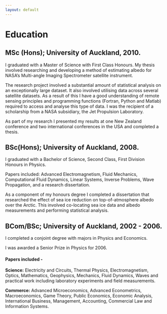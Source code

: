 ```yaml
---
layout: default
---
```


# Education
## MSc (Hons); University of Auckland, 2010.
I graduated with a Master of Science with First Class Honours. My thesis involved researching and developing a method of estimating albedo for NASA’s Multi-angle Imaging Spectrometer satellite instrument.

The research project involved a substantial amount of statistical analysis on an exceptionally large dataset.  It also involved utilising data across several satellite datasets.  As a result of this I have a good understanding of remote sensing principles and programming functions (Fortran, Python and Matlab) required to access and analyse this type of data.
I was the recipient of a scholarship from a NASA subsidiary, the Jet Propulsion Laboratory.

As part of my research I presented my results at one New Zealand conference and two international conferences in the USA and completed a thesis.

## BSc(Hons); University of Auckland, 2008.
I graduated with a Bachelor of Science, Second Class, First Division Honours in Physics.

Papers included: Advanced Electromagnetism, Fluid Mechanics, Computational Fluid Dynamics, Linear Systems, Inverse Problems, Wave Propagation, and a research dissertation. 

As a component of my honours degree I completed a dissertation that researched the effect of sea ice reduction on top-of-atmosphere albedo over the Arctic.  This involved co-locating sea ice data and albedo measurements and performing statistical analysis. 

## BCom/BSc; University of Auckland, 2002 - 2006.
I completed a conjoint degree with majors in Physics and Economics.

I was awarded a Senior Prize in Physics for 2006.

#### Papers included - 
**Science:** Electricity and Circuits, Thermal Physics, Electromagnetism, Optics, Mathematics, Geophysics, Mechanics, Fluid Dynamics, Waves and practical work including laboratory experiments and field measurements.

**Commerce:** Advanced Microeconomics, Advanced Econometrics, Macroeconomics, Game Theory, Public Economics, Economic Analysis, International Business, Management, Accounting, Commercial Law and Information Systems.
